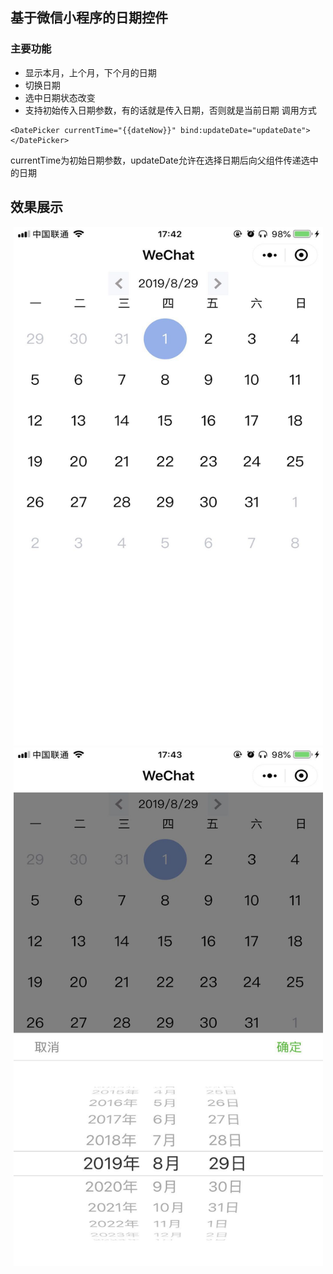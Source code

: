 ## 基于微信小程序的日期控件
### 主要功能
- 显示本月，上个月，下个月的日期
- 切换日期
- 选中日期状态改变
- 支持初始传入日期参数，有的话就是传入日期，否则就是当前日期  调用方式
```
<DatePicker currentTime="{{dateNow}}" bind:updateDate="updateDate"></DatePicker>
```
currentTime为初始日期参数，updateDate允许在选择日期后向父组件传递选中的日期

## 效果展示
<div align="center">
 <img src="https://github.com/hanzhecheng/wxappDatePicker/blob/master/img/current.jpg"  height="830" width="495">
 <img src="https://github.com/hanzhecheng/wxappDatePicker/blob/master/img/select.jpg"  height="830" width="495">
</div>